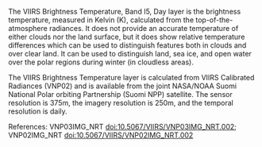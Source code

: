 The VIIRS Brightness Temperature, Band I5, Day layer is the brightness temperature, measured in Kelvin (K), calculated from the top-of-the-atmosphere radiances. It does not provide an accurate temperature of either clouds nor the land surface, but it does show relative temperature differences which can be used to distinguish features both in clouds and over clear land. It can be used to distinguish land, sea ice, and open water over the polar regions during winter (in cloudless areas).

The VIIRS Brightness Temperature layer is calculated from VIIRS Calibrated Radiances (VNP02) and is available from the joint NASA/NOAA Suomi National Polar orbiting Partnership (Suomi NPP) satellite. The sensor resolution is 375m, the imagery resolution is 250m, and the temporal resolution is daily.

References: VNP03IMG_NRT [doi:10.5067/VIIRS/VNP03IMG_NRT.002](https://doi.org/10.5067/VIIRS/VNP03IMG_NRT.002); VNP02IMG_NRT [doi:10.5067/VIIRS/VNP02IMG_NRT.002](https://doi.org/10.5067/VIIRS/VNP02IMG_NRT.002)
